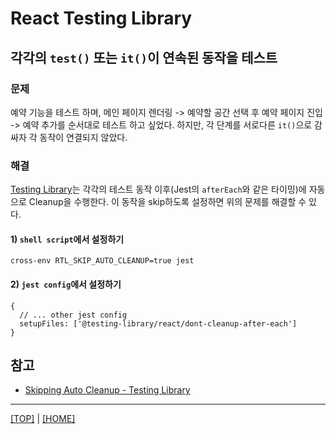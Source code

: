 # React Testing Library

## 각각의 `test()` 또는 `it()`이 연속된 동작을 테스트

### 문제

예약 기능을 테스트 하며, 메인 페이지 렌더링 -> 예약할 공간 선택 후 예약 페이지 진입 -> 예약 추가를 순서대로 테스트 하고 싶었다. 하지만, 각 단계를 서로다른 `it()`으로 감싸자 각 동작이 연결되지 않았다.

### 해결

[Testing Library](https://testing-library.com/)는 각각의 테스트 동작 이후(Jest의 `afterEach`와 같은 타이밍)에 자동으로 Cleanup을 수행한다.
이 동작을 skip하도록 설정하면 위의 문제를 해결할 수 있다.

#### 1) `shell script`에서 설정하기

```
cross-env RTL_SKIP_AUTO_CLEANUP=true jest
```

#### 2) `jest config`에서 설정하기

```
{
  // ... other jest config
  setupFiles: ['@testing-library/react/dont-cleanup-after-each']
}
```

## 참고

- [Skipping Auto Cleanup - Testing Library](https://testing-library.com/docs/react-testing-library/setup/#skipping-auto-cleanup)

---

[[TOP]](#react-testing-library) | [[HOME]](https://github.com/SunYoungKwon/Sun-Woowa.log#-what-i-studied-in-woowacourse)
